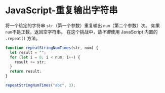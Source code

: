 # JavaScript-重复输出字符串

将一个给定的字符串 `str`（第一个参数）重复输出 `num`（第二个参数）次。 如果 `num`不是正数，返回空字符串。 在这个挑战中，请*不要*使用 JavaScript 内置的 `.repeat()` 方法。

```js
function repeatStringNumTimes(str, num) {
  let result = "";
  for (let i = 0; i < num; i++) {
    result += str;
  }
  return result;
}

repeatStringNumTimes("abc", 3);
```

